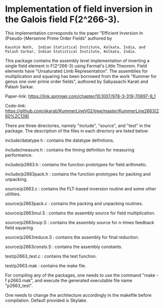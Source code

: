# Implementation of field inversion in the Galois field F(2^266-3).

This implementation corresponds to the paper "Efficient Inversion In (Pseudo-)Mersenne Prime Order Fields" 
authored by

    Kaushik Nath,  Indian Statistical Institute, Kolkata, India, and   
    Palash Sarkar, Indian Statistical Institute, Kolkata, India.

This package contains the assembly level implementation of inverting a single field element in F(2^266-3) 
using Fermat's Little Theorem. Field elements have "Unsaturated Limb Representation". The assemblies for
multiplication and squaring has been borrowed from the work "Kummer for genus one over prime order fields", 
authored by Sabyasachi Karati and Palash Sarkar.

Paper-link: https://link.springer.com/chapter/10.1007/978-3-319-70697-9_1

Code-link: https://github.com/skarati/KummerLineV02/tree/master/KummerLine2663(260%2C139)

There are three directories, namely "include", "source", and "test" in the package. The description of the 
files in each directory are listed below:

include/datatype.h  	:  contains the datatype definitions.

include/measure.h   	:  contains the timing definition for measuring performance.

include/p2663.h    	:  contains the function prototypes for field arithmetic.

include/p2663pack.h   	:  contains the function prototypes for packing and unpacking.

source/p2663.c		:  contains the FLT-based inversion routine and some other utilities.

source/p2663pack.c	:  contains the packing and unpacking routines.

source/p2663mul.S	:  contains the assembly source for field multiplication.

source/p2663nsqr.S	:  contains the assembly source for n-times feedback field squaring.

source/p2663reduce.S	:  contains the assembly for final reduction.

source/p2663consts.S	:  contains the assembly constants.

test/p2663_test.c	:  contains the test function.

test/p2663.mak		:  contains the make file.
    
For compiling any of the packages, one needs to use the command "make -f p2663.mak", and execute the generated 
executable file name "p2663_test".

One needs to change the architecture accordingly in the makefile before compilation. Default provided is Skylake.
